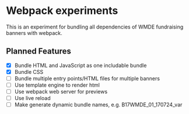 # Webpack experiments

This is an experiment for bundling all dependencies of WMDE fundraising banners with webpack.

## Planned Features
- [x] Bundle HTML and JavaScript as one includable bundle
- [x] Bundle CSS
- [ ] Bundle multiple entry points/HTML files for multiple banners
- [ ] Use template engine to render html
- [ ] Use webpack web server for previews
- [ ] Use live reload
- [ ] Make generate dynamic bundle names, e.g. B17WMDE_01_170724_var
